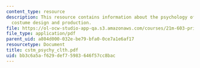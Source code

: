 ```yaml
---
content_type: resource
description: This resource contains information about the psychology of clothing,
  costume design and production.
file: https://ol-ocw-studio-app-qa.s3.amazonaws.com/courses/21m-603-principles-of-design-fall-2005/bb3c6a5af629def75983646f57cc8bac_cstm_psychy_clth.pdf
file_type: application/pdf
parent_uid: a804d000-032e-be79-bfa0-0ce7a1e6af17
resourcetype: Document
title: cstm_psychy_clth.pdf
uid: bb3c6a5a-f629-def7-5983-646f57cc8bac
---
```

